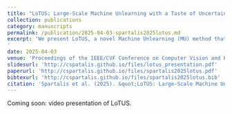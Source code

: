 ```yaml
---
title: "LoTUS: Large-Scale Machine Unlearning with a Taste of Uncertainty"
collection: publications
category: manuscripts
permalink: /publication/2025-04-03-spartalis2025lotus.md
excerpt: 'We present LoTUS, a novel Machine Unlearning (MU) method that eliminates the influence of training samples from pre-trained models, avoiding retraining from scratch. LoTUS smooths the prediction probabilities of the model up to an information-theoretic bound, mitigating its over-confidence stemming from data memorization. We evaluate LoTUS on Transformer and ResNet18 models against eight baselines across five public datasets. Beyond established MU benchmarks, we evaluate unlearning on ImageNet1k, a large-scale dataset, where retraining is impractical, simulating real-world conditions. Moreover, we introduce the novel Retrain-Free Jensen-Shannon Divergence (RF-JSD) metric to enable evaluation under real-world conditions. The experimental results show that LoTUS outperforms state-of-the-art methods in terms of both efficiency and effectiveness. Code: [https://github.com/cspartalis/LoTUS](https://github.com/cspartalis/LoTUS).
'
date: 2025-04-03
venue: 'Proceedings of the IEEE/CVF Conference on Computer Vision and Pattern Recognition'
slidesurl: 'http://cspatalis.github.io/files/lotus_presentation.pdf'
paperurl: 'http://cspartalis.github.io/files/spartalis2025lotus.pdf'
bibtexurl: 'http://cspartalis.github.io/files/spartalis2025lotus.bib'
citation: 'Spartalis et al. (2025). &quot;LoTUS: Large-Scale Machine Unlearning with a Taste of Uncertainty.&quot; <i> In Proceedings of the IEEE/CVF Conference on Computer Vision and Pattern Recognition</i>. 2025.'
---
```


Coming soon: video presentation of LoTUS.